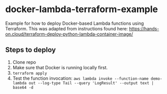 # docker-lambda-terraform-example
Example for how to deploy Docker-based Lambda functions using Terraform. This was adapted from instructions found here: https://hands-on.cloud/terraform-deploy-python-lambda-container-image/

## Steps to deploy

1. Clone repo
2. Make sure that Docker is running locally first.
3. `terraform apply`
4. Test the function invocation: `aws lambda invoke --function-name demo-lambda out --log-type Tail --query 'LogResult' --output text |  base64 -d`